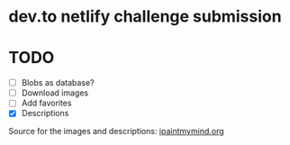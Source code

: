 # dev.to netlify challenge submission

# TODO

- [ ] Blobs as database?
- [ ] Download images
- [ ] Add favorites
- [x] Descriptions

Source for the images and descriptions: [ipaintmymind.org](https://ipaintmymind.org/blog/8-pieces-of-art-that-literally-changed-the-world-to-share-with-your-students/)
